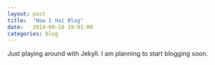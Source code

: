 ```yaml
---
layout: post
title:  "Now I Haz Blog"
date:   2014-09-18 19:01:00
categories: blog
---
```


Just playing around with Jekyll. I am planning to start blogging soon.